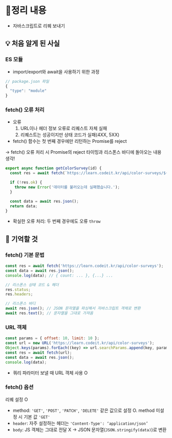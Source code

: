 # 📝정리 내용

- 자바스크립트로 리퀘 보내기

## 💡 처음 알게 된 사실

### ES 모듈

- import/export와 await을 사용하기 위한 과정

```jsx
// package.json 파일
{
  "type": "module"
}
```

### fetch() 오류 처리

- 오류
    1. URL이나 헤더 정보 오류로 리퀘스트 자체 실패
    2. 리퀘스트는 성공이지만 상태 코드가 실패(4XX, 5XX)
- fetch() 함수는 첫 번째 경우에만 리턴하는 Promise를 reject

→ fetch() 오류 처리 시 Promise의 reject 타이밍과 리스폰스 바디에 돌아오는 내용 생각!

```jsx
export async function getColorSurvey(id) {
  const res = await fetch(`https://learn.codeit.kr/api/color-surveys/${id}`);

  if (!res.ok) {
    throw new Error('데이터를 불러오는데 실패했습니다.');
  }

  const data = await res.json();
  return data;
}
```

- 확실한 오류 처리: 두 번째 경우에도 오류 `throw`

## 📌 기억할 것

### fetch() 기본 문법

```jsx
const res = await fetch('https://learn.codeit.kr/api/color-surveys');
const data = await res.json();
console.log(data); // { count: ... }, {...} ...

// 리스폰스 상태 코드 & 헤더
res.status;
res.headers;

// 리스폰스 바디
await res.json(); // JSON 문자열을 파싱해서 자바스크립트 객체로 변환
await res.text(); // 문자열을 그대로 가져옴
```

### URL 객체

```jsx
const params = { offset: 10, limit: 10 };
const url = new URL('https://learn.codeit.kr/api/color-surveys');
Object.keys(params).forEach((key) => url.searchParams.append(key, params[key]));
const res = await fetch(url);
const data = await res.json();
console.log(data);
```

- 쿼리 파라미터 보낼 때 URL 객체 사용 O

### fetch() 옵션

리퀘 설정 O

- method: `'GET'`, `'POST'`, `'PATCH'`, `'DELETE'` 같은 값으로 설정 O. method 미설정 시 기본 값 `'GET'`
- `header`: 자주 설정하는 헤더는 `'Content-Type': ‘application/json’`
- `body`: JS 객체는 그대로 전달 X → JSON 문자열(`JSON.stringify(data)`)로 변환